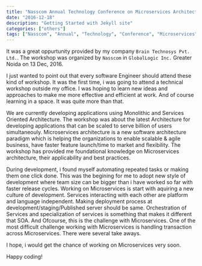 ```yaml
---
title: "Nasscom Annual Technology Conference on Microservices Architecture"
date: "2016-12-18"
description: "Getting Started with Jekyll site"
categories: ["others"]
tags: ["Nasscom", "Annual", "Technology", "Conference", "Microservices", "Architecture"]
---
```


It was a great oppurtunity provided by my company `Brain Technosys Pvt. Ltd.`.  The workshop was organized by `Nasscom` in `GlobalLogic Inc.` Greater Noida on 13 Dec, 2016.

I just wanted to point out that every software Engineer should attend these kind of workshop. It was the first time, i was going to attend a technical workshop outside my office. I was hoping to learn new ideas and approaches to make me more effective and efficient at work. And of course learning in a space. It was quite more than that.

We are currently developing applications using Monolithic and Services Oriented Architecture. The workshop was about the latest Architecture for developing applications that can be scaled to serve billion of users simultaneouly. Microservices architecture is a new software architecture paradigm which is helping the organizations to enable scalable & agile business, have faster feature launch/time to market and flexibility. The workshop has provided me foundational knowledge on Microservices architecture, their applicability and best practices.

During development, i found myself automating repeated tasks or making them one click done. This was the begining for me to adopt new style of development where team size can be bigger than i have worked so far with faster release cycles.  Working on Microservices is start with aquiring a new culture of development. Services interacting with each other are platform and language independent. Making deployment process at development/staging/Published server should be same. Orchestration of Services and specialization of services is something that makes it different that SOA. And Ofcourse, this is the challenge with Microservices. One of the most difficult challenge working with Microservices is handling transaction across Microservices. There were several take aways.

I hope, i would get the chance of working on Microservices very soon.

Happy coding!
